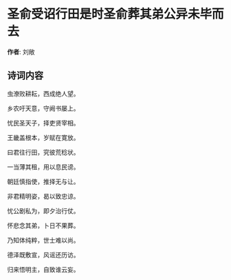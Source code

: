 # 圣俞受诏行田是时圣俞葬其弟公异未毕而去

**作者**: 刘敞

## 诗词内容

虫潦败耕耘，西成绝人望。

乡农吁天意，守阙书屡上。

忧民圣天子，择吏贤宰相。

王畿盖根本，岁赋在寛放。

曰君往行田，究彼荒稔状。

一当薄其租，用以息民谤。

朝廷慎指使，推择无与让。

非君精明姿，曷以致忠谅。

忧公剧私为，即夕治行仗。

怀悲念其弟，卜日不果葬。

乃知体纯粹，世士难以尚。

德泽既敷宣，风谣还历访。

归来悟明主，自致谁云妄。

